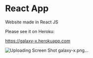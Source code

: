# React App

Website made in React JS

Please see it on Heroku:

https://galaxy-x.herokuapp.com

![Uploading Screen Shot galaxy-x.png…]()
